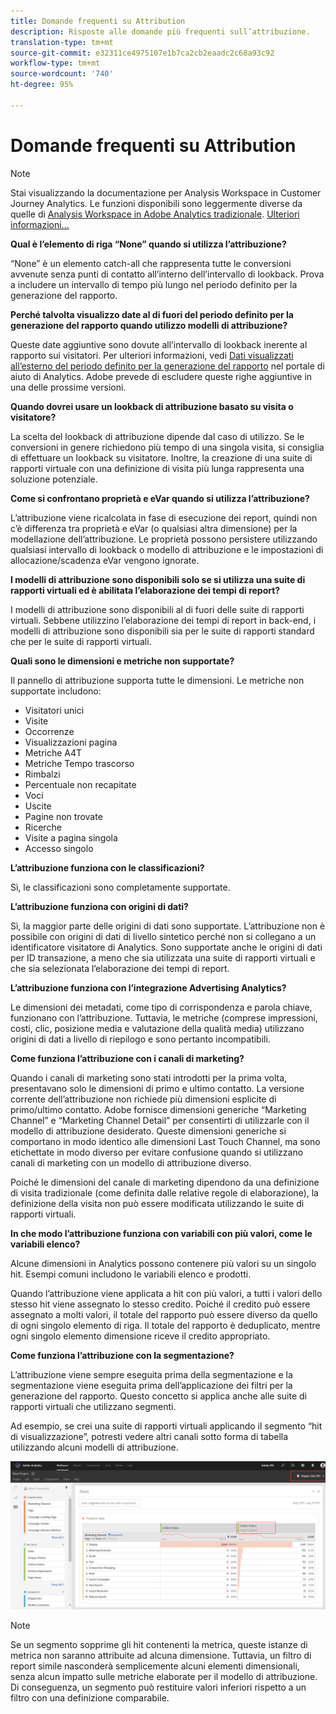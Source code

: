 ```yaml
---
title: Domande frequenti su Attribution
description: Risposte alle domande più frequenti sull’attribuzione.
translation-type: tm+mt
source-git-commit: e32311ce4975107e1b7ca2cb2eaadc2c68a93c92
workflow-type: tm+mt
source-wordcount: '740'
ht-degree: 95%

---
```



# Domande frequenti su Attribution

>[!NOTE]
>
>Stai visualizzando la documentazione per Analysis Workspace in Customer Journey Analytics. Le funzioni disponibili sono leggermente diverse da quelle di [Analysis Workspace in Adobe Analytics tradizionale](https://docs.adobe.com/content/help/it-IT/analytics/analyze/analysis-workspace/home.html). [Ulteriori informazioni...](/help/getting-started/cja-aa.md)

**Qual è l’elemento di riga “None” quando si utilizza l’attribuzione?**

“None” è un elemento catch-all che rappresenta tutte le conversioni avvenute senza punti di contatto all’interno dell’intervallo di lookback. Prova a includere un intervallo di tempo più lungo nel periodo definito per la generazione del rapporto.

**Perché talvolta visualizzo date al di fuori del periodo definito per la generazione del rapporto quando utilizzo modelli di attribuzione?**

Queste date aggiuntive sono dovute all’intervallo di lookback inerente al rapporto sui visitatori. Per ulteriori informazioni, vedi [Dati visualizzati all’esterno del periodo definito per la generazione del rapporto](https://helpx.adobe.com/it/analytics/kb/data-appearing-outside-reporting-window.html) nel portale di aiuto di Analytics. Adobe prevede di escludere queste righe aggiuntive in una delle prossime versioni.

**Quando dovrei usare un lookback di attribuzione basato su visita o visitatore?**

La scelta del lookback di attribuzione dipende dal caso di utilizzo. Se le conversioni in genere richiedono più tempo di una singola visita, si consiglia di effettuare un lookback su visitatore. Inoltre, la creazione di una suite di rapporti virtuale con una definizione di visita più lunga rappresenta una soluzione potenziale.

**Come si confrontano proprietà e eVar quando si utilizza l’attribuzione?**

L’attribuzione viene ricalcolata in fase di esecuzione dei report, quindi non c’è differenza tra proprietà e eVar (o qualsiasi altra dimensione) per la modellazione dell’attribuzione. Le proprietà possono persistere utilizzando qualsiasi intervallo di lookback o modello di attribuzione e le impostazioni di allocazione/scadenza eVar vengono ignorate.

**I modelli di attribuzione sono disponibili solo se si utilizza una suite di rapporti virtuali ed è abilitata l’elaborazione dei tempi di report?**

I modelli di attribuzione sono disponibili al di fuori delle suite di rapporti virtuali. Sebbene utilizzino l’elaborazione dei tempi di report in back-end, i modelli di attribuzione sono disponibili sia per le suite di rapporti standard che per le suite di rapporti virtuali.

**Quali sono le dimensioni e metriche non supportate?**

Il pannello di attribuzione supporta tutte le dimensioni. Le metriche non supportate includono:

* Visitatori unici
* Visite
* Occorrenze
* Visualizzazioni pagina
* Metriche A4T
* Metriche Tempo trascorso
* Rimbalzi
* Percentuale non recapitate
* Voci
* Uscite
* Pagine non trovate
* Ricerche
* Visite a pagina singola
* Accesso singolo

**L’attribuzione funziona con le classificazioni?**

Sì, le classificazioni sono completamente supportate.

**L’attribuzione funziona con origini di dati?**

Sì, la maggior parte delle origini di dati sono supportate. L’attribuzione non è possibile con origini di dati di livello sintetico perché non si collegano a un identificatore visitatore di Analytics. Sono supportate anche le origini di dati per ID transazione, a meno che sia utilizzata una suite di rapporti virtuali e che sia selezionata l’elaborazione dei tempi di report.

**L’attribuzione funziona con l’integrazione Advertising Analytics?**

Le dimensioni dei metadati, come tipo di corrispondenza e parola chiave, funzionano con l’attribuzione. Tuttavia, le metriche (comprese impressioni, costi, clic, posizione media e valutazione della qualità media) utilizzano origini di dati a livello di riepilogo e sono pertanto incompatibili.

**Come funziona l’attribuzione con i canali di marketing?**

Quando i canali di marketing sono stati introdotti per la prima volta, presentavano solo le dimensioni di primo e ultimo contatto. La versione corrente dell’attribuzione non richiede più dimensioni esplicite di primo/ultimo contatto. Adobe fornisce dimensioni generiche “Marketing Channel” e “Marketing Channel Detail” per consentirti di utilizzarle con il modello di attribuzione desiderato. Queste dimensioni generiche si comportano in modo identico alle dimensioni Last Touch Channel, ma sono etichettate in modo diverso per evitare confusione quando si utilizzano canali di marketing con un modello di attribuzione diverso.

Poiché le dimensioni del canale di marketing dipendono da una definizione di visita tradizionale (come definita dalle relative regole di elaborazione), la definizione della visita non può essere modificata utilizzando le suite di rapporti virtuali.

**In che modo l’attribuzione funziona con variabili con più valori, come le variabili elenco?**

Alcune dimensioni in Analytics possono contenere più valori su un singolo hit. Esempi comuni includono le variabili elenco e prodotti.

Quando l’attribuzione viene applicata a hit con più valori, a tutti i valori dello stesso hit viene assegnato lo stesso credito. Poiché il credito può essere assegnato a molti valori, il totale del rapporto può essere diverso da quello di ogni singolo elemento di riga. Il totale del rapporto è deduplicato, mentre ogni singolo elemento dimensione riceve il credito appropriato.

**Come funziona l’attribuzione con la segmentazione?**

L’attribuzione viene sempre eseguita prima della segmentazione e la segmentazione viene eseguita prima dell’applicazione dei filtri per la generazione del rapporto. Questo concetto si applica anche alle suite di rapporti virtuali che utilizzano segmenti.

Ad esempio, se crei una suite di rapporti virtuali applicando il segmento “hit di visualizzazione”, potresti vedere altri canali sotto forma di tabella utilizzando alcuni modelli di attribuzione.

![Suite di rapporti virtuali di sola visualizzazione](assets/vrs-aiq-example.png)

>[!NOTE]
>
>Se un segmento sopprime gli hit contenenti la metrica, queste istanze di metrica non saranno attribuite ad alcuna dimensione. Tuttavia, un filtro di report simile nasconderà semplicemente alcuni elementi dimensionali, senza alcun impatto sulle metriche elaborate per il modello di attribuzione. Di conseguenza, un segmento può restituire valori inferiori rispetto a un filtro con una definizione comparabile.
